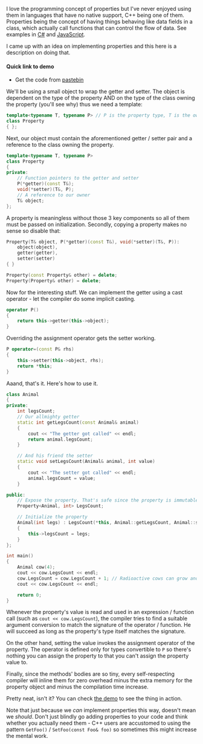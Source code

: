 I love the programming concept of properties but I've never enjoyed using them in languages that have no native support, C++ being one of them. Properties being the concept of having things behaving like data fields in a class, which actually call functions that can control the flow of data. See examples in [C#](https://docs.microsoft.com/en-us/dotnet/csharp/programming-guide/classes-and-structs/properties) and [JavaScript](https://developer.mozilla.org/en-US/docs/Web/JavaScript/Reference/Functions/get).

I came up with an idea on implementing properties and this here is a description on doing that.

#### Quick link to demo

* Get the code from [pastebin][demo-link]

We'll be using a small object to wrap the getter and setter. The object is dependent on the type of the property AND on the type of the class owning the property (you'll see why) thus we need a template:

```cpp
template<typename T, typename P> // P is the property type, T is the owner
class Property
{ };
```

Next, our object must contain the aforementioned getter / setter pair and a reference to the class owning the property.

```cpp
template<typename T, typename P>
class Property
{
private:
    // Function pointers to the getter and setter
    P(*getter)(const T&);
    void(*setter)(T&, P);
    // A reference to our owner
    T& object;
};
```

A property is meaningless without those 3 key components so all of them must be passed on initialization. Secondly, copying a property makes no sense so disable that:

```cpp
Property(T& object, P(*getter)(const T&), void(*setter)(T&, P)):
    object(object),
    getter(getter),
    setter(setter)
{ }

Property(const Property& other) = delete;
Property(Property& other) = delete;
```

Now for the interesting stuff. We can implement the getter using a cast operator - let the compiler do some implicit casting.

```cpp
operator P()
{
    return this->getter(this->object);
}
```

Overriding the assignment operator gets the setter working.

```cpp
P operator=(const P& rhs)
{
    this->setter(this->object, rhs);
    return *this;
}
```
Aaand, that's it. Here's how to use it.

```cpp
class Animal
{
private:
    int legsCount;
    // Our allmighty getter
    static int getLegsCount(const Animal& animal)
    {
        cout << "The getter got called" << endl;
        return animal.legsCount;
    }

    // And his friend the setter
    static void setLegsCount(Animal& animal, int value)
    {
        cout << "The setter got called" << endl;
        animal.legsCount = value;
    }

public:
    // Expose the property. That's safe since the property is immutable.
    Property<Animal, int> LegsCount;

    // Initialize the property
    Animal(int legs) : LegsCount(*this, Animal::getLegsCount, Animal::setLegsCount)
    {
        this->legsCount = legs;
    }
};

int main()
{
    Animal cow(4);
    cout << cow.LegsCount << endl;
    cow.LegsCount = cow.LegsCount + 1; // Radioactive cows can grow another leg
    cout << cow.LegsCount << endl;

    return 0;
}
```

Whenever the property's value is read and used in an expression / function call (such as `cout << cow.LegsCount`), the compiler tries to find a suitable argument conversion to match the signature of the operator / function. He will succeed as long as the property's type itself matches the signature.

On the other hand, setting the value invokes the assignment operator of the property. The operator is defined only for types convertible to `P` so there's nothing you can assign the property to that you can't assign the property value to.

Finally, since the methods' bodies are so tiny, every self-respecting compiler will inline them for zero overhead minus the extra memory for the property object and minus the compilation time increase.

Pretty neat, isn't it? You can check [the demo][demo-link] to see the thing in action.

Note that just because we *can* implement properties this way, doesn't mean we *should*. Don't just blindly go adding properties to your code and think whether you actually need them - C++ users are accustomed to using the pattern `GetFoo()` / `SetFoo(const Foo& foo)` so sometimes this might increase the mental work.

[demo-link]: https://pastebin.com/jjK3jwD6